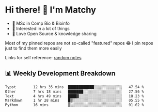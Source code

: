 # Hi there! 👋 I'm Matchy

- 🧬 MSc in Comp Bio & Bioinfo
- 🎈 Interested in a lot of things
- 💜 Love Open Source & knowledge sharing

Most of my pinned repos are not so-called "featured" repos 😂 I pin repos just to find them more easily

Links for self reference: [random notes](https://matchy233.github.io/random-notes)

## 📊 Weekly Development Breakdown

<!--START_SECTION:waka-->

```txt
Typst        12 hrs 35 mins  ████████████░░░░░░░░░░░░░   47.54 %
Other        7 hrs 18 mins   ███████░░░░░░░░░░░░░░░░░░   27.56 %
Text         4 hrs 49 mins   ████▓░░░░░░░░░░░░░░░░░░░░   18.23 %
Markdown     1 hr 28 mins    █▒░░░░░░░░░░░░░░░░░░░░░░░   05.55 %
Python       16 mins         ▒░░░░░░░░░░░░░░░░░░░░░░░░   01.02 %
```

<!--END_SECTION:waka-->
